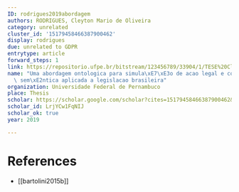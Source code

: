 ```yaml
---
ID: rodrigues2019abordagem
authors: RODRIGUES, Cleyton Mario de Oliveira
category: unrelated
cluster_id: '15179458466387900462'
display: rodrigues
due: unrelated to GDPR
entrytype: article
forward_steps: 1
link: https://repositorio.ufpe.br/bitstream/123456789/33904/1/TESE%20Cleyton%20M%C3%A1rio%20de%20Oliveira%20Rodrigues.pdf
name: "Uma abordagem ontologica para simula\xE7\xE3o de acao legal e consistencia\
  \ sem\xE2ntica aplicada a legislacao brasileira"
organization: Universidade Federal de Pernambuco
place: Thesis
scholar: https://scholar.google.com/scholar?cites=15179458466387900462&as_sdt=2005&sciodt=0,5&hl=en
scholar_id: LrjYCw1FqNIJ
scholar_ok: true
year: 2019

---
```


# References

- [[bartolini2015b]]
